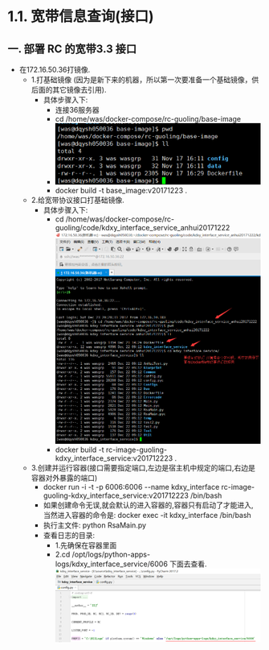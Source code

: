 # 1.1. 宽带信息查询(接口)
## 一. 部署 RC 的宽带3.3 接口
- 在172.16.50.36打镜像.
    - 1.打基础镜像 (因为是新下来的机器，所以第一次要准备一个基础镜像，供后面的其它镜像去引用).
        - 具体步骤入下:
            - 连接36服务器
            - cd /home/was/docker-compose/rc-guoling/base-image
            - ![](images/ml1.png)
            - docker build -t base_image:v20171223 .
    -  2.给宽带协议接口打基础镜像.
        -  具体步骤入下:
            -  cd /home/was/docker-compose/rc-guoling/code/kdxy_interface_service_anhui20171222
               ![](images/ml2.png)
            - docker build -t rc-image-guoling-kdxy_interface_service:v201712223 .
    -  3.创建并运行容器(接口需要指定端口,左边是宿主机中规定的端口,右边是容器对外暴露的端口)
        -  docker run -i -t -p 6006:6006 --name kdxy_interface  rc-image-guoling-kdxy_interface_service:v201712223 /bin/bash
        -  如果创建命令无误,就会默认的进入容器的,容器只有启动了才能进入, 当然进入容器的命令是: docker exec -it kdxy_interface /bin/bash
        -  执行主文件: python RsaMain.py
        -  查看日志的目录: 
            - 1.先确保在容器里面
            - 2.cd /opt/logs/python-apps-logs/kdxy_interface_service/6006  下面去查看.
             ![](images/ml3.png) 